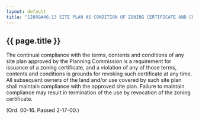 ---
layout: default 
title: "1280&#46;13 SITE PLAN AS CONDITION OF ZONING CERTIFICATE AND CONTINUATION OF USE&#46;"---

{{ page.title }}
----------------

The continual compliance with the terms, contents and conditions of any
site plan approved by the Planning Commission is a requirement for
issuance of a zoning certificate, and a violation of any of those terms,
contents and conditions is grounds for revoking such certificate at any
time. All subsequent owners of the land and/or use covered by such site
plan shall maintain compliance with the approved site plan. Failure to
maintain compliance may result in termination of the use by revocation
of the zoning certificate.

(Ord. 00-16. Passed 2-17-00.)
